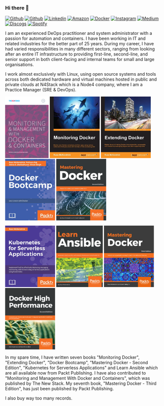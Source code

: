 ### Hi there 👋

[![Github](https://img.shields.io/badge/-Github-000?style=flat&logo=Github&logoColor=white)](https://github.com/russmckendrick) [![Github](https://img.shields.io/badge/-Twitter-1da1f2?style=flat&logo=Twitter&logoColor=white)](https://twitter.com/russmckendrick/) [![Linkedin](https://img.shields.io/badge/-LinkedIn-0077b5?style=flat&logo=Linkedin&logoColor=white)](https://www.linkedin.com/in/russmckendrick/) [![Amazon](https://img.shields.io/badge/-Amazon-ff9900?style=flat&logo=Amazon&logoColor=white)](https://www.amazon.com/Russ-McKendrick/e/B079KJV88Z) [![Docker](https://img.shields.io/badge/-Docker-0db7ed?style=flat&labelColor=0db7ed&logo=docker&logoColor=white)](https://hub.docker.com/u/russmckendrick/) [![Instagram](https://img.shields.io/badge/-Instagram-e1306c?style=flat&labelColor=e1306c&logo=Instagram&logoColor=white)](https://www.instagram.com/russmckendrick/) [![Medium](https://img.shields.io/badge/-Medium-00ab6c?style=flat&labelColor=00ab6c&logo=Medium&logoColor=white)](https://www.instagram.com/russmckendrick/) [![Discogs](https://img.shields.io/badge/-Discogs-333333?style=flat&labelColor=333333&logo=Discogs&logoColor=white)](https://www.discogs.com/user/russmck/collection?header=1) [![Spotify](https://img.shields.io/badge/-Spotify-1db954?style=flat&labelColor=1db954&logo=Spotify&logoColor=white)](https://open.spotify.com/user/russmckendrick)

I am an experienced DeOps practitioner and system administrator with a passion for automation and containers. I have been working in IT and related industries for the better part of 25 years. During my career, I have had varied responsibilities in many different sectors, ranging from looking after an entire IT infrastructure to providing first-line, second-line, and senior support in both client-facing and internal teams for small and large organisations.

I work almost exclusively with Linux, using open source systems and tools across both dedicated hardware and virtual machines hosted in public and private clouds at N4Stack which is a Node4 company, where I am a Practice Manager (SRE & DevOps).

[<img src='https://raw.githubusercontent.com/russmckendrick/russmckendrick/master/img/01.png' alt='github' height='200'>](https://thenewstack.io/ebooks/docker-and-containers/monitoring-management-docker-containers/) [<img src='https://raw.githubusercontent.com/russmckendrick/russmckendrick/master/img/02.jpg' alt='github' height='200'>](https://www.packtpub.com/virtualization-and-cloud/monitoring-docker) [<img src='https://raw.githubusercontent.com/russmckendrick/russmckendrick/master/img/03.jpg' alt='github' height='200'>](https://www.packtpub.com/networking-and-servers/extending-docker) [<img src='img/04.jpg' alt='github' height='200'>](https://www.packtpub.com/virtualization-and-cloud/docker-bootcamp) [<img src='https://raw.githubusercontent.com/russmckendrick/russmckendrick/master/img/05.jpg' alt='github' height='200'>](https://www.packtpub.com/virtualization-and-cloud/mastering-docker-second-edition) 

[<img src='https://raw.githubusercontent.com/russmckendrick/russmckendrick/master/img/06.jpg' alt='github' height='200'>](https://www.packtpub.com/networking-and-servers/kubernetes-serverless-applications) [<img src='https://raw.githubusercontent.com/russmckendrick/russmckendrick/master/img/07.jpg' alt='github' height='200'>](https://www.packtpub.com/virtualization-and-cloud/learn-ansible) [<img src='https://raw.githubusercontent.com/russmckendrick/russmckendrick/master/img/08.jpg' alt='github' height='200'>](https://www.packtpub.com/virtualization-and-cloud/mastering-docker-third-edition) [<img src='https://raw.githubusercontent.com/russmckendrick/russmckendrick/master/img/09.png' alt='github' height='200'>](https://www.packtpub.com/networking-and-servers/docker-high-performance-second-edition)

In my spare time, I have written seven books "Monitoring Docker", "Extending Docker", "Docker Bootcamp", "Mastering Docker - Second Edition", "Kubernetes for Serverless Applications" and Learn Ansible which are all available now from Packt Publishing. I have also contributed to "Monitoring and Management With Docker and Containers", which was published by The New Stack. My seventh book, "Mastering Docker - Third Edition", has just been published by Packt Publishing.

I also buy way too many records.

